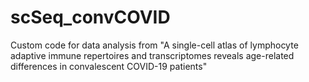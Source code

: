 # scSeq_convCOVID
Custom code for data analysis from "A single-cell atlas of lymphocyte adaptive immune repertoires and transcriptomes reveals age-related differences in convalescent COVID-19 patients"
